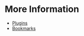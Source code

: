 More Information
==========

- [Plugins](https://github.com/philosowaffle/NewDeviceSetup/blob/master/WIndows/Chrome/Plugins.md)
- [Bookmarks](https://github.com/philosowaffle/NewDeviceSetup/blob/master/Windows/Chrome/Bookmarks)

